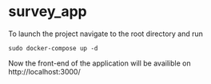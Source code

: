 # survey_app
To launch the project navigate to the root directory and run

```sudo docker-compose up -d```

Now the front-end of the application will be availible on http://localhost:3000/ 
